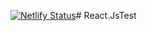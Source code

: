 [![Netlify Status](https://api.netlify.com/api/v1/badges/012add93-bb85-481b-9bd8-28b66b07d03f/deploy-status)](https://app.netlify.com/sites/effortless-valkyrie-50dec7/deploys)# React.JsTest
